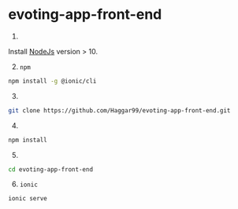 # evoting-app-front-end
1. 
Install [NodeJs](https://nodejs.org/en/download/) version > 10.

2. `npm`
```bash
npm install -g @ionic/cli
```

3.
```bash
git clone https://github.com/Haggar99/evoting-app-front-end.git
```
4.
```bash
npm install
```
5.
```bash
cd evoting-app-front-end
```
6. `ionic`
```bash
ionic serve
```
